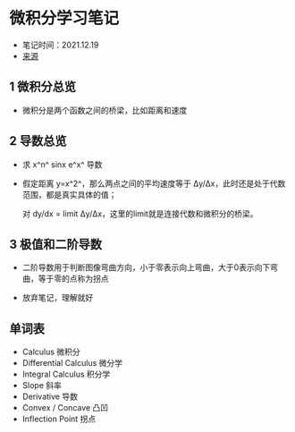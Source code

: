 # 微积分学习笔记

- 笔记时间：2021.12.19
- [来源](https://www.bilibili.com/video/BV1Jt41157Jr/?spm_id_from=333.788.recommend_more_video.2)



## 1 微积分总览

- 微积分是两个函数之间的桥梁，比如距离和速度

## 2 导数总览

- 求 x^n^  sinx e^x^ 导数

- 假定距离 y=x^2^，那么两点之间的平均速度等于 Δy/Δx，此时还是处于代数范围，都是真实具体的值；

  对 dy/dx = limit  Δy/Δx，这里的limit就是连接代数和微积分的桥梁。

## 3 极值和二阶导数

- 二阶导数用于判断图像弯曲方向，小于零表示向上弯曲，大于0表示向下弯曲，等于零的点称为拐点

- 放弃笔记，理解就好

## 单词表

- Calculus 微积分
- Differential Calculus 微分学
- Integral Calculus 积分学
- Slope 斜率
- Derivative 导数
- Convex / Concave 凸凹
- Inflection Point 拐点
